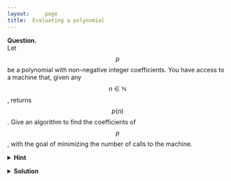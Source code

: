 ```yaml
---
layout: 	page
title:	Evaluating a polynomial
---
```


<script src="https://polyfill.io/v3/polyfill.min.js?features=es6"></script>
<script id="MathJax-script" async
      src="https://cdn.jsdelivr.net/npm/mathjax@3/es5/tex-mml-chtml.js">
</script>

**Question.**    
Let $$p$$ be a polynomial with non-negative integer coefficients. You have access to a machine that, given any $$n\in\mathbb N$$, returns $$p(n)$$. Give an algorithm to find the coefficients of $$p$$, with the goal of minimizing the number of calls to the machine.

<details>
	<summary> <b>Hint</b> </summary>

It is possible to evaluate it with just \(2\) calls to the machine.
</details>

<p></p>

<details>
	<summary> <b>Solution</b> </summary>

Use the machine to get \(p(1)\) and \(p(p(1)+1)\). Observe that when the latter is represented in base \(p(1)+1\), the digits correspond to coefficients of the polynomial (since any coefficient is at most \(p(1)\)). The required follows.

</details>